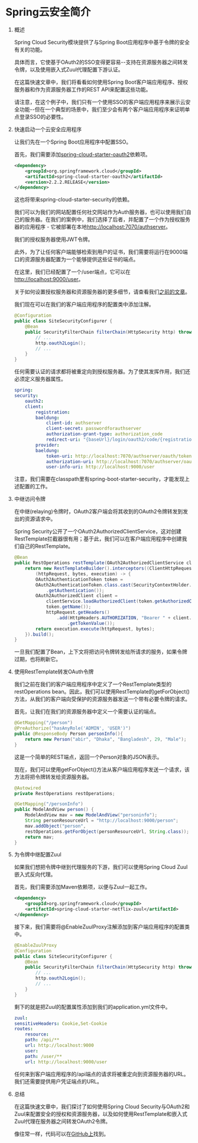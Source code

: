 # Spring云安全简介

1. 概述

    Spring Cloud Security模块提供了与Spring Boot应用程序中基于令牌的安全有关的功能。

    具体而言，它使基于OAuth2的SSO变得更容易--支持在资源服务器之间转发令牌，以及使用嵌入式Zuul代理配置下游认证。

    在这篇快速文章中，我们将看看如何使用Spring Boot客户端应用程序、授权服务器和作为资源服务器工作的REST API来配置这些功能。

    请注意，在这个例子中，我们只有一个使用SSO的客户端应用程序来展示云安全功能--但在一个典型的场景中，我们至少会有两个客户端应用程序来证明单点登录SSO的必要性。

2. 快速启动一个云安全应用程序

    让我们先在一个Spring Boot应用程序中配置SSO。

    首先，我们需要添加[spring-cloud-starter-oauth2](https://search.maven.org/classic/#search%7Cga%7C1%7Ca%3A%22spring-cloud-starter-oauth2%22)依赖项。

    ```xml
    <dependency>
        <groupId>org.springframework.cloud</groupId>
        <artifactId>spring-cloud-starter-oauth2</artifactId>
        <version>2.2.2.RELEASE</version>
    </dependency>
    ```

    这也将带来spring-cloud-starter-security的依赖。

    我们可以为我们的网站配置任何社交网站作为Auth服务器，也可以使用我们自己的服务器。在我们的案例中，我们选择了后者，并配置了一个作为授权服务器的应用程序 - 它被部署在本地<http://localhost:7070/authserver>。

    我们的授权服务器使用JWT令牌。

    此外，为了让任何客户端能够检索到用户的证书，我们需要将运行在9000端口的资源服务器配置为一个能够提供这些证书的端点。

    在这里，我们已经配置了一个/user端点，它可以在<http://localhost:9000/user>。

    关于如何设置授权服务器和资源服务器的更多细节，请查看我们[之前的文章](https://www.baeldung.com/rest-api-spring-oauth2-angular)。

    我们现在可以在我们的客户端应用程序的配置类中添加注解。

    ```java
    @Configuration
    public class SiteSecurityConfigurer {
        @Bean
        public SecurityFilterChain filterChain(HttpSecurity http) throws Exception {
            // ...   
            http.oauth2Login();    
            // ... 
        }
    }
    ```

    任何需要认证的请求都将被重定向到授权服务器。为了使其发挥作用，我们还必须定义服务器属性。

    ```yaml
    spring:
    security:
        oauth2:
        client:
            registration:
            baeldung:
                client-id: authserver
                client-secret: passwordforauthserver
                authorization-grant-type: authorization_code
                redirect-uri: "{baseUrl}/login/oauth2/code/{registrationId}"
            provider:
            baeldung:
                token-uri: http://localhost:7070/authserver/oauth/token
                authorization-uri: http://localhost:7070/authserver/oauth/authorize
                user-info-uri: http://localhost:9000/user
    ```

    注意，我们需要在classpath里有spring-boot-starter-security，才能发现上述配置的工作。

3. 中继访问令牌

    在中继(relaying)令牌时，OAuth2客户端会将其收到的OAuth2令牌转发到发出的资源请求中。

    Spring Security公开了一个OAuth2AuthorizedClientService，这对创建RestTemplate拦截器很有用；基于此，我们可以在客户端应用程序中创建我们自己的RestTemplate。

    ```java
    @Bean
    public RestOperations restTemplate(OAuth2AuthorizedClientService clientService) {
        return new RestTemplateBuilder().interceptors((ClientHttpRequestInterceptor) 
            (httpRequest, bytes, execution) -> {
            OAuth2AuthenticationToken token = 
            OAuth2AuthenticationToken.class.cast(SecurityContextHolder.getContext()
                .getAuthentication());
            OAuth2AuthorizedClient client = 
                clientService.loadAuthorizedClient(token.getAuthorizedClientRegistrationId(), 
                token.getName());
                httpRequest.getHeaders()
                    .add(HttpHeaders.AUTHORIZATION, "Bearer " + client.getAccessToken()
                        .getTokenValue());
            return execution.execute(httpRequest, bytes);
        }).build();
    }
    ```

    一旦我们配置了Bean，上下文将把访问令牌转发给所请求的服务，如果令牌过期，也将刷新它。

4. 使用RestTemplate转发OAuth令牌

    我们之前在我们的客户端应用程序中定义了一个RestTemplate类型的restOperations bean。因此，我们可以使用RestTemplate的getForObject()方法，从我们的客户端向受保护的资源服务器发送一个带有必要令牌的请求。

    首先，让我们在我们的资源服务器中定义一个需要认证的端点。

    ```java
    @GetMapping("/person")
    @PreAuthorize("hasAnyRole('ADMIN', 'USER')")
    public @ResponseBody Person personInfo(){        
        return new Person("abir", "Dhaka", "Bangladesh", 29, "Male");       
    }    
    ```

    这是一个简单的REST端点，返回一个Person对象的JSON表示。

    现在，我们可以使用getForObject()方法从客户端应用程序发送一个请求，该方法将把令牌转发给资源服务器。

    ```java
    @Autowired
    private RestOperations restOperations;

    @GetMapping("/personInfo")
    public ModelAndView person() { 
        ModelAndView mav = new ModelAndView("personinfo");
        String personResourceUrl = "http://localhost:9000/person";
        mav.addObject("person", 
        restOperations.getForObject(personResourceUrl, String.class));       
        return mav;
    }
    ```

5. 为令牌中继配置Zuul

    如果我们想把令牌中继到代理服务的下游，我们可以使用Spring Cloud Zuul嵌入式反向代理。

    首先，我们需要添加Maven依赖项，以便与Zuul一起工作。

    ```xml
    <dependency>
        <groupId>org.springframework.cloud</groupId>
        <artifactId>spring-cloud-starter-netflix-zuul</artifactId>
    </dependency>
    ```

    接下来，我们需要将@EnableZuulProxy注解添加到客户端应用程序的配置类中。

    ```java
    @EnableZuulProxy
    @Configuration
    public class SiteSecurityConfigurer {
        @Bean
        public SecurityFilterChain filterChain(HttpSecurity http) throws Exception {
            // ...   
            http.oauth2Login();    
            // ... 
        }
    }
    ```

    剩下的就是把Zuul的配置属性添加到我们的application.yml文件中。

    ```yaml
    zuul:
    sensitiveHeaders: Cookie,Set-Cookie  
    routes:
        resource:
        path: /api/**
        url: http://localhost:9000
        user: 
        path: /user/**
        url: http://localhost:9000/user
    ```

    任何来到客户端应用程序的/api端点的请求将被重定向到资源服务器的URL。我们还需要提供用户凭证端点的URL。

6. 总结

    在这篇快速文章中，我们探讨了如何使用Spring Cloud Security与OAuth2和Zuul来配置安全的授权和资源服务器，以及如何使用RestTemplate和嵌入式Zuul代理在服务器之间转发OAuth2令牌。

    像往常一样，代码可以在[GitHub上](https://github.com/eugenp/tutorials/tree/master/spring-cloud-modules/spring-cloud-security)找到。


